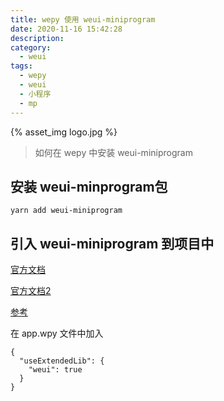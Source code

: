```yaml
---
title: wepy 使用 weui-miniprogram
date: 2020-11-16 15:42:28
description:
category:
  - weui
tags:
  - wepy
  - weui
  - 小程序
  - mp
---
```


{% asset_img logo.jpg %}

> 如何在 wepy 中安装 weui-miniprogram

<!-- more -->

## 安装 weui-minprogram包
```
yarn add weui-miniprogram
```

## 引入 weui-miniprogram 到项目中

[官方文档](https://developers.weixin.qq.com/miniprogram/dev/extended/weui/quickstart.html#%E5%BC%95%E5%85%A5%E7%BB%84%E4%BB%B6)

[官方文档2](https://developers.weixin.qq.com/miniprogram/dev/reference/configuration/app.html#useExtendedLib)

[参考](https://blog.csdn.net/meteorsshower2013/article/details/105706415)


在 app.wpy 文件中加入
```
{
  "useExtendedLib": {
    "weui": true
  }
}
```